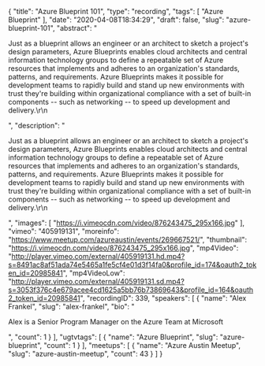 {
  "title": "Azure Blueprint 101",
  "type": "recording",
  "tags": [
    "Azure Blueprint"
  ],
  "date": "2020-04-08T18:34:29",
  "draft": false,
  "slug": "azure-blueprint-101",
  "abstract": "<p>Just as a blueprint allows an engineer or an architect to sketch a project's design parameters, Azure Blueprints enables cloud architects and central information technology groups to define a repeatable set of Azure resources that implements and adheres to an organization's standards, patterns, and requirements. Azure Blueprints makes it possible for development teams to rapidly build and stand up new environments with trust they're building within organizational compliance with a set of built-in components -- such as networking -- to speed up development and delivery.\r\n</p>",
  "description": "<p>Just as a blueprint allows an engineer or an architect to sketch a project's design parameters, Azure Blueprints enables cloud architects and central information technology groups to define a repeatable set of Azure resources that implements and adheres to an organization's standards, patterns, and requirements. Azure Blueprints makes it possible for development teams to rapidly build and stand up new environments with trust they're building within organizational compliance with a set of built-in components -- such as networking -- to speed up development and delivery.\r\n</p>",
  "images": [
    "https://i.vimeocdn.com/video/876243475_295x166.jpg"
  ],
  "vimeo": "405919131",
  "moreinfo": "https://www.meetup.com/azureaustin/events/269667521/",
  "thumbnail": "https://i.vimeocdn.com/video/876243475_295x166.jpg",
  "mp4Video": "http://player.vimeo.com/external/405919131.hd.mp4?s=8491ac8af51ada74e5465a1fe5cf4e01d3f14fa0&profile_id=174&oauth2_token_id=20985841",
  "mp4VideoLow": "http://player.vimeo.com/external/405919131.sd.mp4?s=3053f376c4e679acee4cd1625a5bb76b73869643&profile_id=164&oauth2_token_id=20985841",
  "recordingID": 339,
  "speakers": [
    {
      "name": "Alex Frankel",
      "slug": "alex-frankel",
      "bio": "<p>Alex is a Senior Program Manager on the Azure Team at Microsoft</p>",
      "count": 1
    }
  ],
  "ugtvtags": [
    {
      "name": "Azure Blueprint",
      "slug": "azure-blueprint",
      "count": 1
    }
  ],
  "meetups": [
    {
      "name": "Azure Austin Meetup",
      "slug": "azure-austin-meetup",
      "count": 43
    }
  ]
}